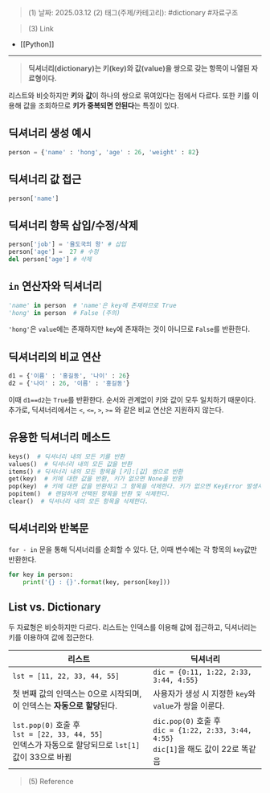 >(1) 날짜: 2025.03.12
>(2) 태그(주제/카테고리): #dictionary #자료구조 

>(3) Link
- [[Python]]
---

> **딕셔너리(dictionary)는 키(key)와 값(value)을 쌍으로 갖는 항목이 나열된 자료형이다.**

리스트와 비슷하지만 **키**와 **값**이 하나의 쌍으로 묶여있다는 점에서 다르다.
또한 키를 이용해 값을 조회하므로 **키가 중복되면 안된다**는 특징이 있다.

## 딕셔너리 생성 예시
``` python
person = {'name' : 'hong', 'age' : 26, 'weight' : 82}
```

## 딕셔너리 값 접근
``` python
person['name']
```

## 딕셔너리 항목 삽입/수정/삭제
``` python
person['job'] = '율도국의 왕' # 삽입
person['age'] =  27 # 수정
del person['age'] # 삭제
```

## `in` 연산자와 딕셔너리
``` python
'name' in person  # 'name'은 key에 존재하므로 True
'hong' in person  # False (주의)
```
`'hong'`은 `value`에는 존재하지만 `key`에 존재하는 것이 아니므로 `False`를 반환한다.

## 딕셔너리의 비교 연산
``` python
d1 = {'이름' : '홍길동', '나이' : 26}
d2 = {'나이' : 26, '이름' : '홍길동'}
```
이때 `d1==d2`는 `True`를 반환한다. 순서와 관계없이 키와 값이 모두 일치하기 때문이다.
추가로, 딕셔너리에서는 `<`, `<=`, `>`, `>=` 와 같은 비교 연산은 지원하지 않는다.

## 유용한 딕셔너리 메소드
``` python
keys()  # 딕셔너리 내의 모든 키를 반환
values()  # 딕셔너리 내의 모든 값을 반환
items() # 딕셔너리 내의 모든 항목을 [키]:[값] 쌍으로 반환
get(key)  # 키에 대한 값을 반환, 키가 없으면 None을 반환
pop(key)  # 키에 대한 값을 반환하고 그 항목을 삭제한다. 키가 없으면 KeyError 발생시킨다.
popitem()  # 랜덤하게 선택된 항목을 반환 및 삭제한다.
clear()  # 딕셔너리 내의 모든 항목을 삭제한다.
```

## 딕셔너리와 반복문
`for - in` 문을 통해 딕셔너리를 순회할 수 있다. 단, 이때 변수에는 각 항목의 `key`값만 반환한다.
``` python
for key in person:
	print('{} : {}'.format(key, person[key]))
```

## List vs. Dictionary
두 자료형은 비슷하지만 다르다. 리스트는 인덱스를 이용해 값에 접근하고, 딕셔너리는 키를 이용하여 값에 접근한다.

| 리스트                                                                                  | 딕셔너리                                                                             |
| ------------------------------------------------------------------------------------ | -------------------------------------------------------------------------------- |
| `lst = [11, 22, 33, 44, 55]`                                                         | `dic = {0:11, 1:22, 2:33, 3:44, 4:55}`                                           |
| 첫 번째 값의 인덱스는 0으로 시작되며, 이 인덱스는 **자동으로 할당**된다.                                         | 사용자가 생성 시 지정한 `key`와 `value`가 쌍을 이룬다.                                            |
| `lst.pop(0)` 호출 후<br>`lst = [22, 33, 44, 55]`<br>인덱스가 자동으로 할당되므로 `lst[1]` 값이 33으로 바뀜 | `dic.pop(0)` 호출 후<br>`dic = {1:22, 2:33, 3:44, 4:55}`<br>`dic[1]`을 해도 값이 22로 똑같음 |


>(5) Reference

